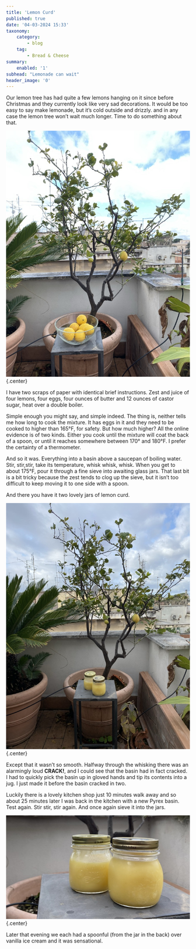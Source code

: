 ```yaml
---
title: 'Lemon Curd'
published: true
date: '04-03-2024 15:33'
taxonomy:
    category:
        - blog
    tag:
        - Bread & Cheese
summary:
    enabled: '1'
subhead: "Lemonade can wait"
header_image: '0'
---
```


Our lemon tree has had quite a few lemons hanging on it since before Christmas and they currently look like very sad decorations. It would be too easy to say make lemonade, but it’s cold outside and drizzly. and in any case the lemon tree won’t wait much longer. Time to do something about that.

![A lemon tree in a large pot with a bowl of lemons on a stand in front of it](lemon-tree.jpeg){.center}

I have two scraps of paper with identical brief instructions. Zest and juice of four lemons, four eggs, four ounces of butter and 12 ounces of castor sugar, heat over a double boiler.

Simple enough you might say, and simple indeed. The thing is, neither tells me how long to cook the mixture. It has eggs in it and they need to be cooked to higher than 165°F, for safety. But how much higher? All the online evidence is of two kinds. Either you cook until the mixture will coat the back of a spoon, or until it reaches somewhere between 170° and 180°F. I prefer the certainty of a thermometer.

And so it was. Everything into a basin above a saucepan of boiling water. Stir, stir,stir, take its temperature, whisk whisk, whisk. When you get to about 175°F, pour it through a fine sieve into awaiting glass jars. That last bit is a bit tricky because the zest tends to clog up the sieve, but it isn’t too difficult to keep moving it to one side with a spoon.

And there you have it two lovely jars of lemon curd. 

![A lemon tree in a large pot with two jars of lemon curd on a stand in front of it](tree-curd.jpeg){.center}

Except that it wasn’t so smooth. Halfway through the whisking  there was an alarmingly loud **CRACK!**, and I could see that the basin had in fact cracked. I had to quickly pick the basin up in gloved hands and tip its contents into a jug. I just made it before the basin cracked in two.

Luckily there is a lovely kitchen shop just 10 minutes walk away and so about 25 minutes later I was back in the kitchen with a new Pyrex basin. Test again. Stir stir, stir again. And once again sieve it into the jars.

![Two jars of sunny, yellow lemon curd](curd.jpeg){.center}

Later that evening we each had a spoonful (from the jar in the back) over vanilla ice cream and it was sensational.
